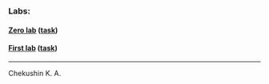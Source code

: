 ### Labs: 
#### [Zero lab](https://otm-pro.github.io/InternetProgramming/lab0/) ([task](https://drive.google.com/file/d/1yY8qoFM-BmJyupWtbfiTg4SL-JaDVq1J/view))
#### [First lab](https://otm-pro.github.io/InternetProgramming/lab1/) ([task](https://drive.google.com/file/d/10frxdvfaYy-H85g8hlEgZM0hyZHFt0o9/view))
---
Chekushin K. A.
